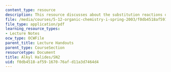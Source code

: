 ```yaml
---
content_type: resource
description: This resource discusses about the substitution reactions of SN2.
file: /media/courses/5-12-organic-chemistry-i-spring-2003/f0db4518af59167076afd11a3d7464d4_09.pdf
file_type: application/pdf
learning_resource_types:
- Lecture Notes
ocw_type: OCWFile
parent_title: Lecture Handouts
parent_type: CourseSection
resourcetype: Document
title: Alkyl Halides/SN2
uid: f0db4518-af59-1670-76af-d11a3d7464d4
---
```

